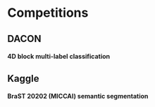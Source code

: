 # Competitions


## DACON
#### 4D block multi-label classification
## Kaggle
#### BraST 20202 (MICCAI) semantic segmentation

